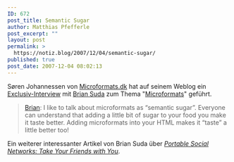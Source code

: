 ```yaml
---
ID: 672
post_title: Semantic Sugar
author: Matthias Pfefferle
post_excerpt: ""
layout: post
permalink: >
  https://notiz.blog/2007/12/04/semantic-sugar/
published: true
post_date: 2007-12-04 08:02:13
---
```

<!-- wp:paragraph -->
<p>Søren Johannessen von <a href="http://www.microformats.dk/">Microformats.dk</a> hat auf seinem Weblog ein <a href="http://www.microformats.dk/2007/11/30/exclusive-interview-with-brian-suda/">Exclusiv-Interview</a> mit <a href="http://suda.co.uk/">Brian Suda</a> zum Thema "<a href="http://microformats.org">Microformats</a>" geführt.</p>
<!-- /wp:paragraph -->

<!-- wp:quote -->
<blockquote class="wp-block-quote">
	<p><a href="http://www.microformats.dk/2007/11/30/exclusive-interview-with-brian-suda/#one">Brian</a>: I like to talk about microformats as “semantic sugar”. Everyone can understand that adding a little bit of sugar to your food you make it taste better. Adding microformats into your HTML makes it “taste” a little better too!</p>
</blockquote>
<!-- /wp:quote -->

<!-- wp:paragraph -->
<p>Ein weiterer interessanter Artikel von Brian Suda über <a href="http://www.sitepoint.com/article/social-networks-take-friends"><em>Portable Social Networks: Take Your Friends with You</em></a>.</p>
<!-- /wp:paragraph -->